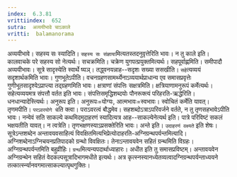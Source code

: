 ```yaml
---
index:  6.3.81
vrittiindex:  652
sutra:  अव्ययीभावे चाऽकाले
vritti:  balamanorama 
---
```


अव्ययीभावे। सहस्य सः स्यादिति। `सहस्य सः संज्ञाया`मित्यतस्तदनुवृत्तेरिति भावः। न तु काले इति। कालवाचके परे सहस्य सो नेत्यर्थः। सचक्रमिति। चक्रेण युगपत्प्रयुक्तमित्यर्थः। सहपूर्वाह्णमिति। समीपादौ अव्ययीभावः। सूत्रे सादृस्येति स्वार्थे ष्यञ्। तद्ध्वनयन्नाह--सदृशः सख्या ससखीति। `सहे`त्यव्ययं सदृशार्थकमिति भावः। गुणभूतेऽपीति। वचनग्रहणसामर्थ्येनाऽव्ययार्थप्राधान्य एव समासप्रवृत्तेः गुणीभूतसादृश्येऽप्राप्त्या तद्ग्रहणमिति भावः। क्षत्राणां संपत्तिः सक्षत्रमिति। क्षत्रियाणामनुरूपं कर्मेत्यर्थः। सहेत्यव्ययमत्र संपत्तौ वर्तत इति भावः। संपत्तिसमृद्धिशब्दयोः पौनरूक्त्यं परिहरति-ऋद्धेरिति। धनधान्यादेस्त्यिर्थः। अनुरूप इति। अनुरूपः=योग्यः, आत्मभावः=स्वभावः। स्वोचितं कर्मेति यावत्। तृणमपीति। `परऽवरयोगे चे`ति क्त्वा। पराऽवरत्वं बौद्धमेव। सहशब्दोऽत्राऽपरिवर्जने वर्तते, न तु तृणसहभावेऽपीति भावः। नन्वेवं सति साकल्ये कथमिदमुदाहरणं स्यादित्यत्र आह--साकल्येनेत्यर्थ इति। पात्रे परिविष्टं सकलं भक्षयतीति यावत्। न त्वत्रेति। तृणभक्षणस्याऽप्रसक्तेरिति भावः। अन्ते इति। `उदाहरणं वक्ष्यते` इति शेषः। सूत्रेऽन्तशब्देन अन्तावयवसाहित्यं विवक्षितमित्यभिप्रेत्योदाहरति-अग्निग्रन्थपर्यन्तमित्यादि। अग्निशब्देनाऽग्निचयनप्रतिपादको ग्रन्थो विवक्षितः। तेनाऽन्तावयवेन सहितं ग्रन्थमिति विग्रहः। अग्निग्रन्थपर्यन्तमिति बहुव्रीहिः। `ग्रन्थ`मित्यन्यपदार्थाध्याहारः। अधीत इति तु समासप्रविष्टम्। अन्तावयवेन अग्निग्रन्थेन सहितं वेदकल्पसूत्रादिभागमधीते इत्यर्थः। अत्र कृत्स्नस्यानध्येतव्यत्वादग्निग्रन्थपर्यन्ताध्ययने तत्कार्त्स्न्यानवगमात्साकल्यात्पृथगुक्तिः। 


